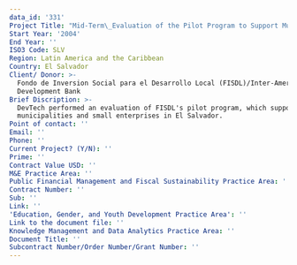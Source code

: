```yaml
---
data_id: '331'
Project Title: "Mid-Term\_Evaluation of the Pilot Program to Support Municipalities and Small Enterprises in El Salvador"
Start Year: '2004'
End Year: ''
ISO3 Code: SLV
Region: Latin America and the Caribbean
Country: El Salvador
Client/ Donor: >-
  Fondo de Inversion Social para el Desarrollo Local (FISDL)/Inter-American
  Development Bank
Brief Discription: >-
  DevTech performed an evaluation of FISDL's pilot program, which supports
  municipalities and small enterprises in El Salvador.
Point of contact: ''
Email: ''
Phone: ''
Current Project? (Y/N): ''
Prime: ''
Contract Value USD: ''
M&E Practice Area: ''
Public Financial Management and Fiscal Sustainability Practice Area: ''
Contract Number: ''
Sub: ''
Link: ''
'Education, Gender, and Youth Development Practice Area': ''
Link to the document file: ''
Knowledge Management and Data Analytics Practice Area: ''
Document Title: ''
Subcontract Number/Order Number/Grant Number: ''
---
```


